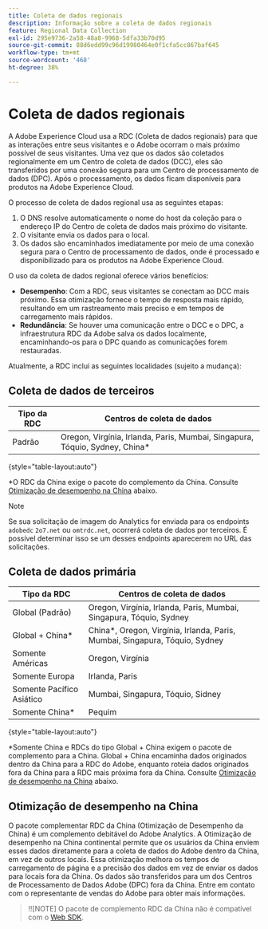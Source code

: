 ```yaml
---
title: Coleta de dados regionais
description: Informação sobre a coleta de dados regionais
feature: Regional Data Collection
exl-id: 295e9736-2a58-48a8-9968-5dfa33b70d95
source-git-commit: 88d6edd99c96d19980464e0f1cfa5cc867baf645
workflow-type: tm+mt
source-wordcount: '468'
ht-degree: 38%

---
```


# Coleta de dados regionais

A Adobe Experience Cloud usa a RDC (Coleta de dados regionais) para que as interações entre seus visitantes e o Adobe ocorram o mais próximo possível de seus visitantes. Uma vez que os dados são coletados regionalmente em um Centro de coleta de dados (DCC), eles são transferidos por uma conexão segura para um Centro de processamento de dados (DPC). Após o processamento, os dados ficam disponíveis para produtos na Adobe Experience Cloud.

O processo de coleta de dados regional usa as seguintes etapas:

1. O DNS resolve automaticamente o nome do host da coleção para o endereço IP do Centro de coleta de dados mais próximo do visitante.
1. O visitante envia os dados para o local.
1. Os dados são encaminhados imediatamente por meio de uma conexão segura para o Centro de processamento de dados, onde é processado e disponibilizado para os produtos na Adobe Experience Cloud.

O uso da coleta de dados regional oferece vários benefícios:

* **Desempenho**: Com a RDC, seus visitantes se conectam ao DCC mais próximo. Essa otimização fornece o tempo de resposta mais rápido, resultando em um rastreamento mais preciso e em tempos de carregamento mais rápidos.
* **Redundância**: Se houver uma comunicação entre o DCC e o DPC, a infraestrutura RDC da Adobe salva os dados localmente, encaminhando-os para o DPC quando as comunicações forem restauradas.

Atualmente, a RDC inclui as seguintes localidades (sujeito a mudança):

## Coleta de dados de terceiros

| Tipo da RDC | Centros de coleta de dados |
| --- | --- |
| Padrão | Oregon, Virgínia, Irlanda, Paris, Mumbai, Singapura, Tóquio, Sydney, China* |

{style=&quot;table-layout:auto&quot;}

*O RDC da China exige o pacote do complemento da China. Consulte [Otimização de desempenho na China](#china-performance-optimization) abaixo.

>[!NOTE]
>
>Se sua solicitação de imagem do Analytics for enviada para os endpoints `adobedc` `2o7.net` ou `omtrdc.net`, ocorrerá coleta de dados por terceiros. É possível determinar isso se um desses endpoints aparecerem no URL das solicitações.

## Coleta de dados primária

| Tipo da RDC | Centros de coleta de dados |
| --- | --- |
| Global (Padrão) | Oregon, Virgínia, Irlanda, Paris, Mumbai, Singapura, Tóquio, Sydney |
| Global + China* | China*, Oregon, Virgínia, Irlanda, Paris, Mumbai, Singapura, Tóquio, Sydney |
| Somente Américas | Oregon, Virgínia |
| Somente Europa | Irlanda, Paris |
| Somente Pacífico Asiático | Mumbai, Singapura, Tóquio, Sidney |
| Somente China* | Pequim |

{style=&quot;table-layout:auto&quot;}

*Somente China e RDCs do tipo Global + China exigem o pacote de complemento para a China. Global + China encaminha dados originados dentro da China para a RDC do Adobe, enquanto roteia dados originados fora da China para a RDC mais próxima fora da China. Consulte [Otimização de desempenho na China](#china-performance-optimization) abaixo.

## Otimização de desempenho na China

O pacote complementar RDC da China (Otimização de Desempenho da China) é um complemento debitável do Adobe Analytics. A Otimização de desempenho na China continental permite que os usuários da China enviem esses dados diretamente para a coleta de dados do Adobe dentro da China, em vez de outros locais. Essa otimização melhora os tempos de carregamento de página e a precisão dos dados em vez de enviar os dados para locais fora da China. Os dados são transferidos para um dos Centros de Processamento de Dados Adobe (DPC) fora da China. Entre em contato com o representante de vendas do Adobe para obter mais informações.

>!![NOTE]
O pacote de complemento RDC da China não é compatível com o [Web SDK](/help/implement/aep-edge/overview.md).

